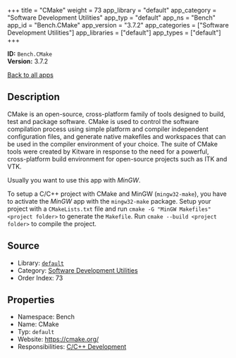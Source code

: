 ﻿+++
title = "CMake"
weight = 73
app_library = "default"
app_category = "Software Development Utilities"
app_typ = "default"
app_ns = "Bench"
app_id = "Bench.CMake"
app_version = "3.7.2"
app_categories = ["Software Development Utilities"]
app_libraries = ["default"]
app_types = ["default"]
+++

**ID:** `Bench.CMake`  
**Version:** 3.7.2  
<!--more-->

[Back to all apps](/apps/)

## Description
CMake is an open-source, cross-platform family of tools designed to build,
test and package software. CMake is used to control the software compilation process
using simple platform and compiler independent configuration files, and generate native
makefiles and workspaces that can be used in the compiler environment of your choice.
The suite of CMake tools were created by Kitware in response to the need for a powerful,
cross-platform build environment for open-source projects such as ITK and VTK.

Usually you want to use this app with _MinGW_.

To setup a C/C++ project with CMake and MinGW (`mingw32-make`), you have to activate the _MinGW_ app with the `mingw32-make` package.
Setup your project with a `CMakeLists.txt` file and run `cmake -G "MinGW Makefiles" <project folder>` to generate the `Makefile`. Run `cmake --build <project folder>` to compile the project.

## Source

* Library: [`default`](/app_libraries/default)
* Category: [Software Development Utilities](/app_categories/software-development-utilities)
* Order Index: 73

## Properties

* Namespace: Bench
* Name: CMake
* Typ: `default`
* Website: <https://cmake.org/>
* Responsibilities: [C/C++ Development](/apps/Bench.Group.CppDevelopment)

